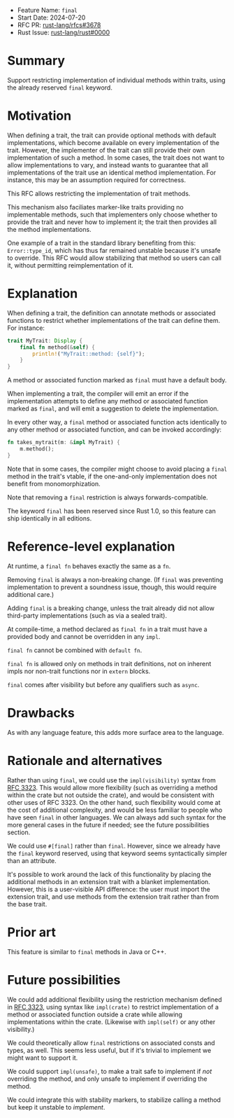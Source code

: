 - Feature Name: `final`
- Start Date: 2024-07-20
- RFC PR: [rust-lang/rfcs#3678](https://github.com/rust-lang/rfcs/pull/3678)
- Rust Issue: [rust-lang/rust#0000](https://github.com/rust-lang/rust/issues/0000)

# Summary
[summary]: #summary

Support restricting implementation of individual methods within traits, using
the already reserved `final` keyword.

# Motivation
[motivation]: #motivation

When defining a trait, the trait can provide optional methods with default
implementations, which become available on every implementation of the trait.
However, the implementer of the trait can still provide their own
implementation of such a method. In some cases, the trait does not want to
allow implementations to vary, and instead wants to guarantee that all
implementations of the trait use an identical method implementation. For
instance, this may be an assumption required for correctness.

This RFC allows restricting the implementation of trait methods.

This mechanism also faciliates marker-like traits providing no implementable
methods, such that implementers only choose whether to provide the trait and
never how to implement it; the trait then provides all the method
implementations.

One example of a trait in the standard library benefiting from this:
`Error::type_id`, which has thus far remained unstable because it's unsafe to
override. This RFC would allow stabilizing that method so users can call it,
without permitting reimplementation of it.

# Explanation
[explanation]: #explanation

When defining a trait, the definition can annotate methods or associated
functions to restrict whether implementations of the trait can define them. For
instance:

```rust
trait MyTrait: Display {
    final fn method(&self) {
        println!("MyTrait::method: {self}");
    }
}
```

A method or associated function marked as `final` must have a default body.

When implementing a trait, the compiler will emit an error if the
implementation attempts to define any method or associated function marked as
`final`, and will emit a suggestion to delete the implementation.

In every other way, a `final` method or associated function acts identically to
any other method or associated function, and can be invoked accordingly:

```rust
fn takes_mytrait(m: &impl MyTrait) {
    m.method();
}
```

Note that in some cases, the compiler might choose to avoid placing a `final`
method in the trait's vtable, if the one-and-only implementation does not
benefit from monomorphization.

Note that removing a `final` restriction is always forwards-compatible.

The keyword `final` has been reserved since Rust 1.0, so this feature can ship
identically in all editions.

# Reference-level explanation
[reference-level-explanation]: #reference-level-explanation

At runtime, a `final fn` behaves exactly the same as a `fn`.

Removing `final` is always a non-breaking change. (If `final` was preventing
implementation to prevent a soundness issue, though, this would require
additional care.)

Adding `final` is a breaking change, unless the trait already did not allow
third-party implementations (such as via a sealed trait).

At compile-time, a method declared as `final fn` in a trait must have a
provided body and cannot be overridden in any `impl`.

`final fn` cannot be combined with `default fn`.

`final fn` is allowed only on methods in trait definitions, not on inherent
impls nor non-trait functions nor in `extern` blocks.

`final` comes after visibility but before any qualifiers such as `async`.

# Drawbacks
[drawbacks]: #drawbacks

As with any language feature, this adds more surface area to the language.

# Rationale and alternatives
[rationale-and-alternatives]: #rationale-and-alternatives

Rather than using `final`, we could use the `impl(visibility)` syntax from [RFC
3323](https://rust-lang.github.io/rfcs/3323-restrictions.html). This would
allow more flexibility (such as overriding a method within the crate but not
outside the crate), and would be consistent with other uses of RFC 3323. On the
other hand, such flexibility would come at the cost of additional complexity,
and would be less familiar to people who have seen `final` in other languages.
We can always add such syntax for the more general cases in the future if
needed; see the future possibilities section.

We could use `#[final]` rather than `final`. However, since we already have the
`final` keyword reserved, using that keyword seems syntactically simpler than
an attribute.

It's possible to work around the lack of this functionality by placing the
additional methods in an extension trait with a blanket implementation.
However, this is a user-visible API difference: the user must import the
extension trait, and use methods from the extension trait rather than from the
base trait.

# Prior art
[prior-art]: #prior-art

This feature is similar to `final` methods in Java or C++.

# Future possibilities
[future-possibilities]: #future-possibilities

We could add additional flexibility using the restriction mechanism defined in
[RFC 3323](https://rust-lang.github.io/rfcs/3323-restrictions.html), using
syntax like `impl(crate)` to restrict implementation of a method or associated
function outside a crate while allowing implementations within the crate.
(Likewise with `impl(self)` or any other visibility.)

We could theoretically allow `final` restrictions on associated consts and types, as well.
This seems less useful, but if it's trivial to implement we might want to
support it.

We could support `impl(unsafe)`, to make a trait safe to implement if *not*
overriding the method, and only unsafe to implement if overriding the method.

We could integrate this with stability markers, to stabilize calling a method
but keep it unstable to *implement*.
